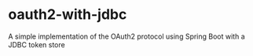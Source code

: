 # oauth2-with-jdbc
A simple implementation of the OAuth2 protocol using Spring Boot with a JDBC token store
